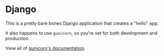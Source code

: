 # Django

This is a pretty bare bones Django application that creates a "hello" app.

It also happens to use `gunicorn`, so you're set for both development and production.

View all of [gunicorn's documentation](http://docs.gunicorn.org/en/latest/index).
